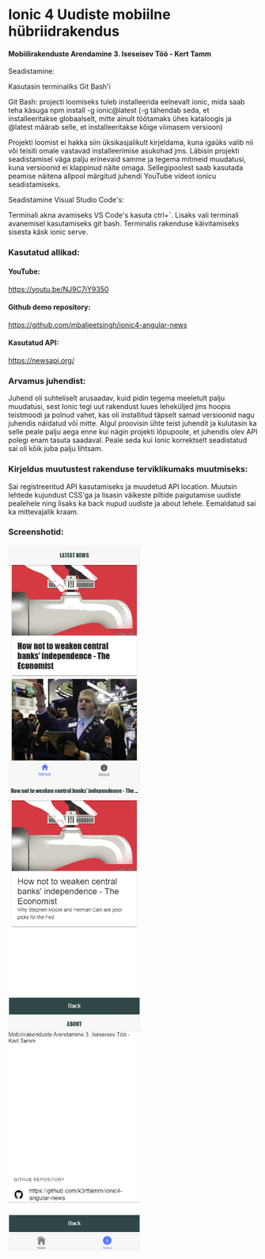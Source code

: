 # Ionic 4 Uudiste mobiilne hübriidrakendus

#### Mobiilirakenduste Arendamine 3. Iseseisev Töö - Kert Tamm

Seadistamine:

Kasutasin terminaliks Git Bash'i

Git Bash: projecti loomiseks tuleb installeerida eelnevalt ionic, mida saab teha käsuga npm install -g ionic@latest
(-g tähendab seda, et installeeritakse globaalselt, mitte ainult töötamaks ühes kataloogis ja @latest määrab selle, et installeeritakse kõige viimasem versioon)

Projekti loomist ei hakka siin üksikasjalikult kirjeldama, kuna igaüks valib nii või teisiti omale vastavad installeerimise asukohad jms. Läbisin projekti seadistamisel väga palju erinevaid samme ja tegema mitmeid muudatusi, kuna versioonid ei klappinud näite omaga. Sellegipoolest saab kasutada peamise näitena allpool märgitud juhendi YouTube videot ionicu seadistamiseks.

Seadistamine Visual Studio Code's:

Terminali akna avamiseks VS Code's kasuta ctrl+`. Lisaks vali terminali avanemisel kasutamiseks git bash. Terminalis rakenduse käivitamiseks sisesta käsk ionic serve.

### Kasutatud allikad: 

#### YouTube: 
https://youtu.be/NJ9C7iY9350

#### Github demo repository: 
https://github.com/mbaljeetsingh/ionic4-angular-news

#### Kasutatud API:

https://newsapi.org/

### Arvamus juhendist:
Juhend oli suhteliselt arusaadav, kuid pidin tegema meeletult palju muudatusi, sest Ionic tegi uut rakendust luues leheküljed jms hoopis teistmoodi ja polnud vahet, kas oli installitud täpselt samad versioonid nagu juhendis näidatud või mitte. Algul proovisin ühte teist juhendit ja kulutasin ka selle peale palju aega enne kui nägin projekti lõpupoole, et juhendis olev API polegi enam tasuta saadaval. Peale seda kui Ionic korrektselt seadistatud sai oli kõik juba palju lihtsam.

### Kirjeldus muutustest rakenduse terviklikumaks muutmiseks:
Sai registreeritud API kasutamiseks ja muudetud API location. Muutsin lehtede kujundust CSS'ga ja lisasin väikeste piltide paigutamise uudiste pealehele ning lisaks ka back nupud uudiste ja about lehele. Eemaldatud sai ka mittevajalik kraam.

### Screenshotid:
<img align="left" width="267" height="476" src="pic1.png">
<img align="left" width="267" height="476" src="pic2.png">
<img align="left" width="267" height="476" src="pic3.png">
